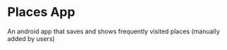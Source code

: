 # Places App
An android app that saves and shows frequently visited places (manually added by users)
